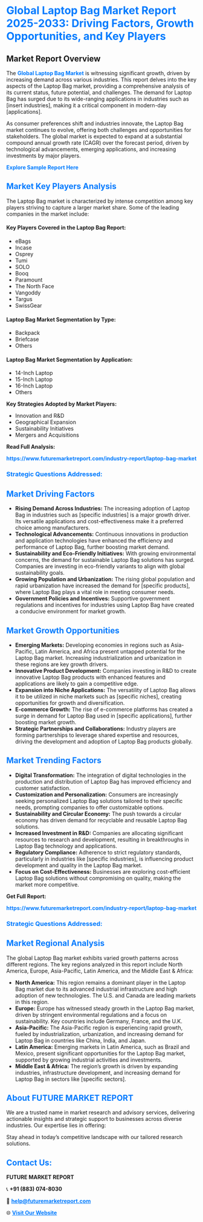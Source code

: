 <h1 style="color: #007BFF;">Global Laptop Bag Market Report 2025-2033: Driving Factors, Growth Opportunities, and Key Players</h1>

<section id="overview">
<h2>Market Report Overview</h2>
<p>The <a href="https://www.futuremarketreport.com/industry-report/laptop-bag-market" style="color: #007BFF; text-decoration: none;"><strong>Global Laptop Bag Market</strong></a> is witnessing significant growth, driven by increasing demand across various industries. This report delves into the key aspects of the Laptop Bag market, providing a comprehensive analysis of its current status, future potential, and challenges. The demand for Laptop Bag has surged due to its wide-ranging applications in industries such as [insert industries], making it a critical component in modern-day [applications].</p>
<p>As consumer preferences shift and industries innovate, the Laptop Bag market continues to evolve, offering both challenges and opportunities for stakeholders. The global market is expected to expand at a substantial compound annual growth rate (CAGR) over the forecast period, driven by technological advancements, emerging applications, and increasing investments by major players.</p>
</section>

<section id="overview">
<p><a href="https://www.futuremarketreport.com/request-sample/reportId=50429" style="color: #007BFF; text-decoration: none;"><strong>Explore Sample Report Here</strong></a></p>
</section>

<section id="key-players">
<h2 style="color: #007BFF;">Market Key Players Analysis</h2>
<p>The Laptop Bag market is characterized by intense competition among key players striving to capture a larger market share. Some of the leading companies in the market include:</p>
<h4>Key Players Covered in the Laptop Bag Report:</h4>
<ul><li>eBags</li><li>Incase</li><li>Osprey</li><li>Tumi</li><li>SOLO</li><li>Booq</li><li>Paramount</li><li>The North Face</li><li>Vangoddy</li><li>Targus</li><li>SwissGear</li></ul>
<h4>Laptop Bag Market Segmentation by Type:</h4>
<ul><li>Backpack</li><li>Briefcase</li><li>Others</li></ul>

<h4>Laptop Bag Market Segmentation by Application:</h4>
<ul><li>14-Inch Laptop</li><li>15-Inch Laptop</li><li>16-Inch Laptop</li><li>Others</li></ul>
<p><strong>Key Strategies Adopted by Market Players:</strong></p>
<ul>
<li>Innovation and R&D</li>
<li>Geographical Expansion</li>
<li>Sustainability Initiatives</li>
<li>Mergers and Acquisitions</li>
</ul>
</section>

<section>
<p><strong>Read Full Analysis: </strong></p><a href="https://www.futuremarketreport.com/industry-report/laptop-bag-market" style="color: #007BFF; text-decoration: none;"><strong>https://www.futuremarketreport.com/industry-report/laptop-bag-market</strong></a>
<h3 style="color: #007BFF;">Strategic Questions Addressed:</h3>
</section>

<section id="driving-factors">
<h2 style="color: #007BFF;">Market Driving Factors</h2>
<ul>
<li><strong>Rising Demand Across Industries:</strong> The increasing adoption of Laptop Bag in industries such as [specific industries] is a major growth driver. Its versatile applications and cost-effectiveness make it a preferred choice among manufacturers.</li>
<li><strong>Technological Advancements:</strong> Continuous innovations in production and application technologies have enhanced the efficiency and performance of Laptop Bag, further boosting market demand.</li>
<li><strong>Sustainability and Eco-Friendly Initiatives:</strong> With growing environmental concerns, the demand for sustainable Laptop Bag solutions has surged. Companies are investing in eco-friendly variants to align with global sustainability goals.</li>
<li><strong>Growing Population and Urbanization:</strong> The rising global population and rapid urbanization have increased the demand for [specific products], where Laptop Bag plays a vital role in meeting consumer needs.</li>
<li><strong>Government Policies and Incentives:</strong> Supportive government regulations and incentives for industries using Laptop Bag have created a conducive environment for market growth.</li>
</ul>
</section>

<section id="growth-opportunities">
<h2 style="color: #007BFF;">Market Growth Opportunities</h2>
<ul>
<li><strong>Emerging Markets:</strong> Developing economies in regions such as Asia-Pacific, Latin America, and Africa present untapped potential for the Laptop Bag market. Increasing industrialization and urbanization in these regions are key growth drivers.</li>
<li><strong>Innovative Product Development:</strong> Companies investing in R&D to create innovative Laptop Bag products with enhanced features and applications are likely to gain a competitive edge.</li>
<li><strong>Expansion into Niche Applications:</strong> The versatility of Laptop Bag allows it to be utilized in niche markets such as [specific niches], creating opportunities for growth and diversification.</li>
<li><strong>E-commerce Growth:</strong> The rise of e-commerce platforms has created a surge in demand for Laptop Bag used in [specific applications], further boosting market growth.</li>
<li><strong>Strategic Partnerships and Collaborations:</strong> Industry players are forming partnerships to leverage shared expertise and resources, driving the development and adoption of Laptop Bag products globally.</li>
</ul>
</section>

<section id="trending-factors">
<h2 style="color: #007BFF;">Market Trending Factors</h2>
<ul>
<li><strong>Digital Transformation:</strong> The integration of digital technologies in the production and distribution of Laptop Bag has improved efficiency and customer satisfaction.</li>
<li><strong>Customization and Personalization:</strong> Consumers are increasingly seeking personalized Laptop Bag solutions tailored to their specific needs, prompting companies to offer customizable options.</li>
<li><strong>Sustainability and Circular Economy:</strong> The push towards a circular economy has driven demand for recyclable and reusable Laptop Bag solutions.</li>
<li><strong>Increased Investment in R&D:</strong> Companies are allocating significant resources to research and development, resulting in breakthroughs in Laptop Bag technology and applications.</li>
<li><strong>Regulatory Compliance:</strong> Adherence to strict regulatory standards, particularly in industries like [specific industries], is influencing product development and quality in the Laptop Bag market.</li>
<li><strong>Focus on Cost-Effectiveness:</strong> Businesses are exploring cost-efficient Laptop Bag solutions without compromising on quality, making the market more competitive.</li>
</ul>
</section>

<section>
<p><strong>Get Full Report: </strong></p><a href="https://www.futuremarketreport.com/industry-report/laptop-bag-market" style="color: #007BFF; text-decoration: none;"><strong>https://www.futuremarketreport.com/industry-report/laptop-bag-market</strong></a>
<h3 style="color: #007BFF;">Strategic Questions Addressed:</h3>
</section>


<section id="regional-analysis">
<h2 style="color: #007BFF;">Market Regional Analysis</h2>
<p>The global Laptop Bag market exhibits varied growth patterns across different regions. The key regions analyzed in this report include North America, Europe, Asia-Pacific, Latin America, and the Middle East & Africa:</p>
<ul>
<li><strong>North America:</strong> This region remains a dominant player in the Laptop Bag market due to its advanced industrial infrastructure and high adoption of new technologies. The U.S. and Canada are leading markets in this region.</li>
<li><strong>Europe:</strong> Europe has witnessed steady growth in the Laptop Bag market, driven by stringent environmental regulations and a focus on sustainability. Key countries include Germany, France, and the U.K.</li>
<li><strong>Asia-Pacific:</strong> The Asia-Pacific region is experiencing rapid growth, fueled by industrialization, urbanization, and increasing demand for Laptop Bag in countries like China, India, and Japan.</li>
<li><strong>Latin America:</strong> Emerging markets in Latin America, such as Brazil and Mexico, present significant opportunities for the Laptop Bag market, supported by growing industrial activities and investments.</li>
<li><strong>Middle East & Africa:</strong> The region’s growth is driven by expanding industries, infrastructure development, and increasing demand for Laptop Bag in sectors like [specific sectors].</li>
</ul>
</section>

<footer>
<h2 style="color: #007BFF;">About FUTURE MARKET REPORT</h2>
<p>We are a trusted name in market research and advisory services, delivering actionable insights and strategic support to businesses across diverse industries. Our expertise lies in offering:</p>

<p>Stay ahead in today’s competitive landscape with our tailored research solutions.</p>

<h2 style="color: #007BFF;">Contact Us:</h2>
<p><strong>FUTURE MARKET REPORT</strong></p>
<p>📞 <strong>+91 (883) 074-8030</strong></p>
<p>📧 <strong><a href="mailto:help@futuremarketreport.com" style="color: #007BFF;">help@futuremarketreport.com</a></strong></p>
<p>🌐 <strong><a href="https://www.futuremarketreport.com/" style="color: #007BFF;">Visit Our Website</a></strong></p>
</footer>